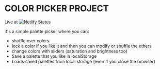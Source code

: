 # COLOR PICKER PROJECT

Live at [![Netlify Status](https://api.netlify.com/api/v1/badges/a59b66da-4d0b-4aac-b4c5-877c17b123d0/deploy-status)](https://stoic-franklin-f7b597.netlify.app)

It's a simple palette picker where you can:

- shuffle over colors
- lock a color if you like it and then you can modify or shuffle the others
- change colors with sliders (saturation and brightness too)
- Save a palette that you like in localStorage
- Loads saved palettes from local storage (even if you close the browser)
